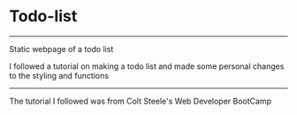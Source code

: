 # Todo-list

---

Static webpage of a todo list

I followed a tutorial on making a todo list and made some personal changes to the styling and functions

---

The tutorial I followed was from Colt Steele's Web Developer BootCamp
